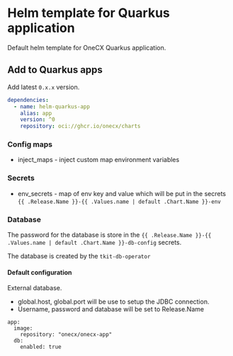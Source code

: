 # Helm template for Quarkus application

Default helm template for OneCX Quarkus application.

## Add to Quarkus apps

Add latest `0.x.x` version.

```yaml
dependencies:
  - name: helm-quarkus-app
    alias: app
    version: ^0
    repository: oci://ghcr.io/onecx/charts
```

### Config maps

- inject_maps - inject custom map environment variables

### Secrets

- env_secrets - map of env key and value which will be put in the secrets `{{ .Release.Name }}-{{ .Values.name | default .Chart.Name }}-env`

### Database

The password for the database is store in the `{{ .Release.Name }}-{{ .Values.name | default .Chart.Name }}-db-config` secrets.

The database is created by the `tkit-db-operator`

#### Default configuration

External database.

- global.host, global.port will be use to setup the JDBC connection.
- Username, password and database will be set to Release.Name

```
app:
  image:
    repository: "onecx/onecx-app"
  db:
    enabled: true
```
